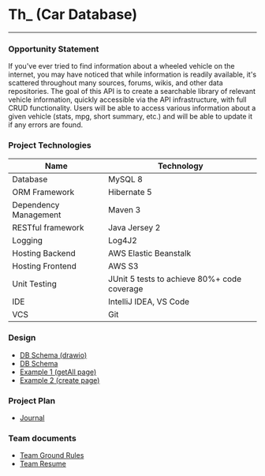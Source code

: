 # Th_ (Car Database)
___

### Opportunity Statement

If you've ever tried to find information about a wheeled vehicle on the internet, you may have noticed that while
information is readily available, it's scattered throughout many sources, forums, wikis, and other data repositories.
The goal of this API is to create a searchable library of relevant vehicle information, quickly accessible via the API 
infrastructure, with full CRUD functionality. Users will be able to access various information about a given vehicle 
(stats, mpg, short summary, etc.) and will be able to update it if any errors are found.

### Project Technologies

| Name  | Technology    |
|-----------|-----------|
| Database | MySQL 8 |
| ORM Framework | Hibernate 5 |
| Dependency Management | Maven 3 |
| RESTful framework | Java Jersey 2 |
| Logging | Log4J2 |
| Hosting Backend | AWS Elastic Beanstalk |
| Hosting Frontend | AWS S3 |
| Unit Testing | JUnit 5 tests to achieve 80%+ code coverage |
| IDE | IntelliJ IDEA, VS Code |
| VCS | Git |

### Design
* [DB Schema (drawio)](docs/Th_%20CarDB%20Schema%20(drawio).png)
* [DB Schema](docs/Th_%20CarDB%20Schema.png)
* [Example 1 (getAll page)](docs/screens/front-example-getall.png)
* [Example 2 (create page)](docs/screens/front-example-create.png)

### Project Plan

* [Journal](docs/TODO.md)

### Team documents

* [Team Ground Rules](docs/TeamGroundrules.md)
* [Team Resume](docs/TeamResume.md)

